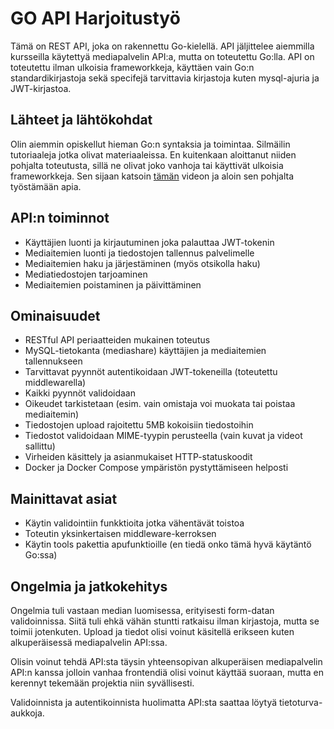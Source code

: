 # GO API Harjoitustyö

Tämä on REST API, joka on rakennettu Go-kielellä. API jäljittelee aiemmilla kursseilla käytettyä mediapalvelin API:a, mutta on toteutettu Go:lla. API on toteutettu ilman ulkoisia frameworkkeja, käyttäen vain Go:n standardikirjastoja sekä specifejä tarvittavia kirjastoja kuten mysql-ajuria ja JWT-kirjastoa.

## Lähteet ja lähtökohdat

Olin aiemmin opiskellut hieman Go:n syntaksia ja toimintaa. Silmäilin tutoriaaleja jotka olivat materiaaleissa. En kuitenkaan aloittanut niiden pohjalta toteutusta, sillä ne olivat joko vanhoja tai käyttivät ulkoisia frameworkkeja. Sen sijaan katsoin [tämän](https://www.youtube.com/watch?v=eqvDSkuBihs) videon ja aloin sen pohjalta työstämään apia.

## API:n toiminnot

- Käyttäjien luonti ja kirjautuminen joka palauttaa JWT-tokenin
- Mediaitemien luonti ja tiedostojen tallennus palvelimelle
- Mediaitemien haku ja järjestäminen (myös otsikolla haku)
- Mediatiedostojen tarjoaminen
- Mediaitemien poistaminen ja päivittäminen

## Ominaisuudet

- RESTful API periaatteiden mukainen toteutus
- MySQL-tietokanta (mediashare) käyttäjien ja mediaitemien tallennukseen
- Tarvittavat pyynnöt autentikoidaan JWT-tokeneilla (toteutettu middlewarella)
- Kaikki pyynnöt validoidaan
- Oikeudet tarkistetaan (esim. vain omistaja voi muokata tai poistaa mediaitemin)
- Tiedostojen upload rajoitettu 5MB kokoisiin tiedostoihin
- Tiedostot validoidaan MIME-tyypin perusteella (vain kuvat ja videot sallittu)
- Virheiden käsittely ja asianmukaiset HTTP-statuskoodit
- Docker ja Docker Compose ympäristön pystyttämiseen helposti

## Mainittavat asiat

- Käytin validointiin funkktioita jotka vähentävät toistoa
- Toteutin yksinkertaisen middleware-kerroksen
- Käytin tools pakettia apufunktioille (en tiedä onko tämä hyvä käytäntö Go:ssa)

## Ongelmia ja jatkokehitys

Ongelmia tuli vastaan median luomisessa, erityisesti form-datan validoinnissa. Siitä tuli ehkä vähän stuntti ratkaisu ilman kirjastoja, mutta se toimii jotenkuten. Upload ja tiedot olisi voinut käsitellä erikseen kuten alkuperäisessä mediapalvelin API:ssa.

Olisin voinut tehdä API:sta täysin yhteensopivan alkuperäisen mediapalvelin API:n kanssa jolloin vanhaa frontendiä olisi voinut käyttää suoraan, mutta en kerennyt tekemään projektia niin syvällisesti.

Validoinnista ja autentikoinnista huolimatta API:sta saattaa löytyä tietoturva-aukkoja.